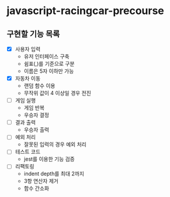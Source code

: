 # javascript-racingcar-precourse

## 구현할 기능 목록

- [x] 사용자 입력
  - 유저 인터페이스 구축
  - 쉼표(,)를 기준으로 구분
  - 이름은 5자 이하만 가능
- [x] 자동차 이동
  - 랜덤 함수 이용
  - 무작위 값이 4 이상일 경우 전진
- [ ] 게임 실행
  - 게임 반복
  - 우승자 결정
- [ ] 결과 출력
  - 우승자 출력
- [ ] 예외 처리
  - 잘못된 입력의 경우 예외 처리
- [ ] 테스트 코드
  - jest를 이용한 기능 검증
- [ ] 리팩토링
  - indent depth를 최대 2까지
  - 3항 연산자 제거
  - 함수 간소화
